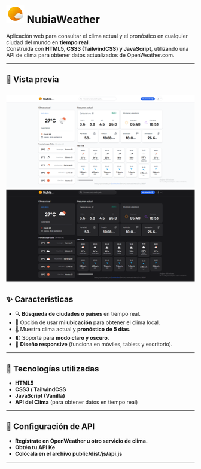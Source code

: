 # ![Captura de la app](public/dist/img/logotipo-aeroclima.webp) NubiaWeather

Aplicación web para consultar el clima actual y el pronóstico en cualquier ciudad del mundo en **tiempo real**.  
Construida con **HTML5, CSS3 (TailwindCSS) y JavaScript**, utilizando una API de clima para obtener datos actualizados de OpenWeather.com.

---

## 📸 Vista previa

![Captura de la app](public/dist/img/nubiaWeather-light.png)
![Captura de la app](public/dist/img/nubiaWeather-Dark.png)
---

## ✨ Características

- 🔍 **Búsqueda de ciudades o países** en tiempo real.  
- 📍 Opción de usar **mi ubicación** para obtener el clima local.  
- 🌡️ Muestra clima actual y **pronóstico de 5 días**.  
- 🌓 Soporte para **modo claro y oscuro**.  
- 📱 **Diseño responsive** (funciona en móviles, tablets y escritorio).  

---

## 🚀 Tecnologías utilizadas

- **HTML5**  
- **CSS3 / TailwindCSS**  
- **JavaScript (Vanilla)**  
- **API del Clima** (para obtener datos en tiempo real)  

---

## 🔑 Configuración de API

- **Regístrate en OpenWeather u otro servicio de clima.**  
- **Obtén tu API Ke**  
- **Colócala en el archivo public/dist/js/api.js**

---

